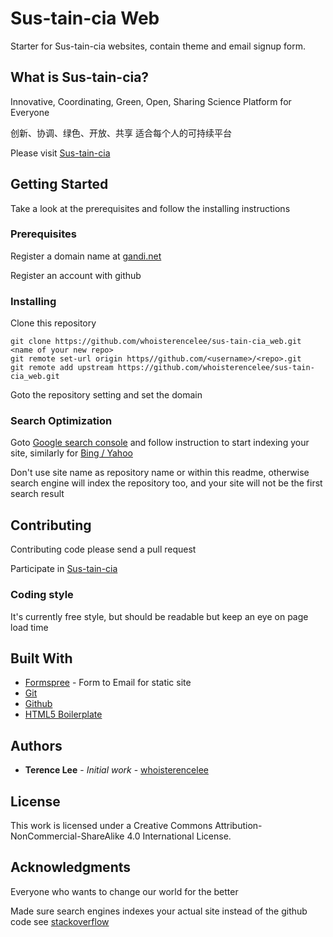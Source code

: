 # Sus-tain-cia Web

Starter for Sus-tain-cia websites, contain theme and email signup form.

## What is Sus-tain-cia?

Innovative, Coordinating, Green, Open, Sharing Science Platform for Everyone

创新、协调、绿色、开放、共享 适合每个人的可持续平台

Please visit [Sus-tain-cia](https://sustaincia.com)

## Getting Started

Take a look at the prerequisites and follow the installing instructions

### Prerequisites

Register a domain name at [gandi.net](https://gandi.net)

Register an account with github

### Installing

Clone this repository
```
git clone https://github.com/whoisterencelee/sus-tain-cia_web.git <name of your new repo>
git remote set-url origin https//github.com/<username>/<repo>.git
git remote add upstream https://github.com/whoisterencelee/sus-tain-cia_web.git
```

Goto the repository setting and set the domain

### Search Optimization

Goto [Google search console](https://search.google.com/search-console/about) and follow instruction to start indexing your site, similarly for [Bing / Yahoo](https://www.bing.com/toolbox/webmaster/)

Don't use site name as repository name or within this readme, otherwise search engine will index the repository too, and your site will not be the first search result

## Contributing

Contributing code please send a pull request

Participate in [Sus-tain-cia](https://sustaincia.com)

### Coding style

It's currently free style, but should be readable but keep an eye on page load time

## Built With

* [Formspree](https://formspree.io/) - Form to Email for static site
* [Git](https://git-scm.com/)
* [Github](https://github.io/)
* [HTML5 Boilerplate](https://html5boilerplate.com/)

## Authors

* **Terence Lee** - *Initial work* - [whoisterencelee](https://github.com/whoisterencelee)

## License

This work is licensed under a Creative Commons Attribution-NonCommercial-ShareAlike 4.0 International License.

## Acknowledgments

Everyone who wants to change our world for the better

Made sure search engines indexes your actual site instead of the github code see [stackoverflow](https://stackoverflow.com/questions/15844905/how-to-stop-google-indexing-my-github-repository)
